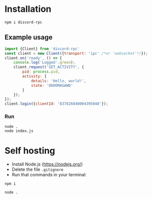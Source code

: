 # Installation
```
npm i discord-rpc
```
## Example usage
~~~javascript
import {Client} from 'discord-rpc'
const client = new Client({transport: 'ipc' /*or 'websocket'*/});
client.on('ready', () => {
    console.log('Logged'.green);
    client.request('SET_ACTIVITY', {
        pid: process.pid,
        activity: {
            details: 'Hello, world!',
            state: 'OOOOMAGAWD'
        }
    });
});
client.login({clientId: '837826840004395048'});
~~~
### Run
```
node .
node index.js
```
# Self hosting
- Install Node.js (https://nodejs.org/)
- Delete the file `.gitignore`
- Run that commands in your terminal:
```
npm i
```
```
node .
```